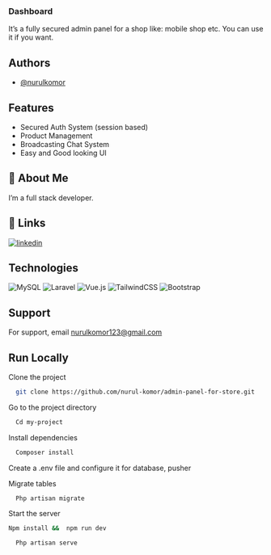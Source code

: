 



### Dashboard 

It’s a fully secured  admin panel for a shop like: mobile shop etc. You can use it if you want.


## Authors

-	[@nurulkomor](https://www.github.com/nurul-komor)


## Features

- Secured Auth System (session based)
- Product Management 
- Broadcasting Chat System 
- Easy and Good looking UI


## 🚀 About Me
I’m a full stack developer.


## 🔗 Links

[![linkedin](https://img.shields.io/badge/linkedin-0A66C2?style=for-the-badge&logo=linkedin&logoColor=white)](https://www.linkedin.com/in/nurul-komor)



## Technologies
![MySQL](https://img.shields.io/badge/mysql-%2300f.svg?style=flat&logo=mysql&logoColor=white) ![Laravel](https://img.shields.io/badge/laravel-%23FF2D20.svg?style=flat&logo=laravel&logoColor=white) ![Vue.js](https://img.shields.io/badge/vuejs-%2335495e.svg?style=flat&logo=vuedotjs&logoColor=%234FC08D) ![TailwindCSS](https://img.shields.io/badge/tailwindcss-%2338B2AC.svg?style=flat&logo=tailwind-css&logoColor=white) ![Bootstrap](https://img.shields.io/badge/bootstrap-%23563D7C.svg?style=flat&logo=bootstrap&logoColor=white)




## Support

For support, email nurulkomor123@gmail.com


## Run Locally

Clone the project

```bash
  git clone https://github.com/nurul-komor/admin-panel-for-store.git
```

Go to the project directory

```bash
  Cd my-project
```

Install dependencies

```bash
  Composer install
```
Create a .env file and configure it for database, pusher

Migrate tables

```bash
  Php artisan migrate
```

Start the server

```bash
Npm install &&  npm run dev
```
```bash
  Php artisan serve
```




